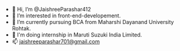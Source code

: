 - 👋 Hi, I’m @JaishreeParashar412
- 👀 I’m interested in front-end-developement.
- 🌱 I’m currently pursuing BCA from Maharshi Dayanand University Rohtak.
- 💞️ I'm doing internship in Maruti Suzuki India Limited.
- 📫 jaishreeparashar701@gmail.com

<!---
JaishreeParashar412/JaishreeParashar412 is a ✨ special ✨ repository because its `README.md` (this file) appears on your GitHub profile.
You can click the Preview link to take a look at your changes.
--->
